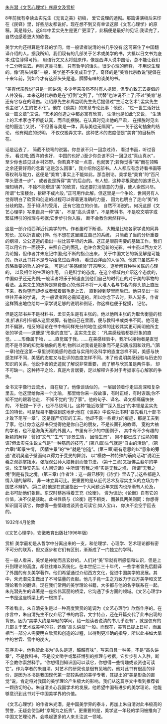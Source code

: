[朱光潜《文艺心理学》序原文及赏析](https://www.vrrw.net/wx/14272.html)

8年前我有幸读孟实先生《无言之美》初稿， 爱它说理的透彻。那篇讲演稿后来印在《民铎》里，好些朋友都说好。现在想不到又有幸读这部《文艺心理学》的原稿，真是缘分。这8年中孟实先生是更广更深了，此稿便是最好的见证;我读完了， 自然也感着更大的欣悦。

美学大约还得算是年轻的学问，给一般读者说清的书几乎没有;这可窘住了中国翻译介绍的人。据我所知，我们现有的几部关于艺术或美学的书，大抵以日文书为底本;往往薄得可怜， 用语行文又太将就原作，像是西洋人说中国话，总不能让我们十二分听进去。再则这类书里， 只有哲学的话头，很少心理的解释， 不用说生理的。像“高头讲章”一般，美学差不多变成丑学了。奇怪的是“美育代宗教说”提倡在十来年前，到如今才有这部头头是道，醰醰有味的谈美的书。

“美育代宗教说”只是一回讲演; 多少年来虽然不时有人提起，但专心致志去提倡的人并没有。本来这时代宗教是在“打倒”之列了，“代替”也许说不上了;不过“美育”总还有它存在的理由。江绍原先生和周岂明先生先后提倡过“生活之艺术”;孟实先生也主张“人生的艺术化”。他在《谈美》的末章专论此事：他说， “过一世生活好比做一篇文章”;又说，“艺术的创造之中都必寓有欣赏， 生活也是如此”;又说， “生活上的艺术家也不但能认真，而且能摆脱。在认真时见出他的严肃， 在摆脱时见出他的豁达”;又说，“不但善与美是一体，真与美也无隔阂”。——关于这句抽象的结论， 他有彻底的说明， 不仅仅搬弄文字。这种艺术的态度便是“美育”的目标所在。

话是远去了， 简截不绕弯的说罢。你总该不只一回念过诗， 看过书画，听过音乐， 看过戏;(西洋的也好， 中国的也好，)至少你总该不只一回见过“真山真水”， 至少你也该见过乡村郊野。你若真不留一点意，也就罢了;若你觉得“美”而在领略之余还要好奇的念着“这是怎么回事”，我介绍你这部书。人人都应有念诗看书画等等权利与能力，这便是“美育”;事实上不能如此，那当别论。美学是“美育”的“百尺竿头更进一步”， 或者说是拆穿“美”的后台的。有人想，这种寻根究底的追求已入理知境界， 不独不能增进“美”的欣赏，怕还要打消情意的力量，使人索然兴尽。所谓“七宝楼台，拆碎不成片段，”正可用作此解。但这里是一个争论，世间另有人觉得明白了欣赏和创造的过程可以得着更准确的力量， 因为也明白了走向“美”的分歧的路。至于知识的受用， 还有它独立的价值， 自然不消说的。何况这部《文艺心理学》写来自具一种“美”， 不是“高头讲章”，不是教科书，不是咬文嚼字或繁征博引的推理与考据;它步步引你入胜， 断不会教你索然释手。



这是一部介绍西洋近代美学的书。作者虽时下断语， 大概是比较各家学说的同异短长，加以折衷或引伸。他不想在这里建立自己的系统， 只简截了当的分析重要的纲领，公公道道的指出一些比较平坦的大路。这正是眼前需要的基础工作。我们可以用它作一面镜子，来照自己的面孔，也许会发见新的光彩。书中虽以西方文艺为论据，但作者并未忘记中国;他不断的指点出来， 关于中国文艺的新见解是可能的。所以此书并不是专写给念过西洋诗， 看过西洋画的人读的。他这书虽然并不忽略重要的哲人的学说， 可是以“美感经验”开宗明义，逐步解释种种关联的心理的， 以及相伴的生理的作用， 自是科学的态度。在这个领域内介绍这个态度的， 中国似乎还无先例;一般读者将乐于知道直到他们自己的时代止的对于美的事物的看法。孟实先生的选择是煞费苦心的;他并不将一大堆人名与书名向你头顶上直压下来，教你望而却步或者皱着眉毛走上去， 直到掉到梦里而后已。他只举出一些继往开来的学说， 为一般读者所必需知道的。所以你念下去时，熟人渐多，作者这样腾出地位给每一家学说足够的说明和例证，你这样也便于捉摸， 记忆。

但是这部书并不是材料书，孟实先生是有主张的。他以他所主张的为取舍衡量的标准;折衷和引伸都从这里发脚。有他自己在里面，便与教科书或类书不同。他可是并不偏狭，相反的理论在书中有同样充分的地位;这样的比较其实更可阐明他所主张的学说——这便是“形象的直觉”。孟实先生说： “凡美感经验都是形象的直觉。……形像属于物，……直觉属于我，……在美感经验中，我所以接物者是直觉而不是寻常的知觉和抽象的思考;物所以对我者是形象而不是实质成因和效用。”(第一章)他在这第一章里说明美感的态度与实用的及科学的态度怎样不同，美感与快感怎样不同，美感的态度又与批评的态度怎样不同。末了他说明美感经验与历史的知识的关系，他说作者的史迹就了解说非常重要， 而了解与欣赏虽是两件事， 却不可缺一。这种持平之论，真是片言居要，足以解释许多对于考据家与心解家的争执。

全书文字像行云流水， 自在极了。他像谈话似的， 一层层领着你走进高深和复杂里去。他这里给你来一个比喻， 那里给你来一段故事，有时正经，有时诙谐;你不知不觉的跟着他走， 不知不觉的“到了家”。他的句子、译名、译文都痛痛快快的， 不扭捏一下子，也不尽绕弯儿。这种“能近取譬”“深入显出”的本领是孟实先生的特长。可是轻易不能做到这地步;他在《谈美》中说写此书时“要先看几十部书才敢下笔写一章”，这是谨严切实的工夫。他却不露一些费力的痕迹，那是工夫到了家。他让你念这部书只觉得他是你自己的朋友，不是长面孔的教师， 宽袍大袖的学者，也不是海角天涯的外国人。书里有不少的中国例子， 其中有不少有趣的新颖的解释：譬如“文气”“生气”“即景生情， 因情生景”， 岂不都已成了烂熟的套语?但孟实先生说文气是“一种筋肉的技巧，” (第八章)生气就是“自由的活动”，(第六章)“即景生情， 因情生景”的“生”就是“创造”。(第三章)最有意思的以“意象的旁通”说明吴道子壁画何以得力于斐旻的舞剑， 以“模仿一种特殊的筋肉活动”说明王羲之观鹅掌拨水，张旭观公孙大娘舞剑而悟书法， (第十三章)又据佛兰斐尔的学说，论王静安先生《人间词话》中所谓“有我之境”实是无我之境， 所谓“无我之境”倒是有我之境。(第三章) (作者注：这一段已移到《诗学》里去了。)这些都是入情入理的解释， 非一味立异可比。更重要的是从近代艺术及写实主义的立场为中国艺术辩护。(第二章)他是在这里指出一个大问题;近年来国内也渐渐有人论及，此书可助他们张目。东汉时蔡邕得着王充《论衡》， 资为谈助;《论衡》自有它的价值，决不仅是谈助。此书性质与《论衡》迥不相类， 而兼具两美则同：你想得知识固可读它，你想得一些情趣或谈资也可读它;如入宝山， 你决不会空手回去的。

1932年4月伦敦

(《文艺心理学》，安徽教育出版社1996年版)

赏析 美学最初是从哲学中分离出来的一支，和伦理学、心理学、艺术理论都有密不可分的联系，但又逐步和它们有区别，渐渐成了一门独立的学科。

在一般人看来，美学是神秘而且玄妙的。人们对“美”早就有所感悟和认识，但是上升到理论的高度，却往往难以系统化。在本世纪二三十年代，一些学者曾先后翻译了外国的有关美学著作。他们希望通过介绍西方文化，促进中国美学的发展。其中，朱光潜先生做出了不可估量的贡献。他几乎竟一生之力致力于西方美学和文艺理论著作的翻译。现在我们常用的美学理论书籍，大多都与他的名字联系在一起。朱光潜先生的译著是一座宏伟富丽的桥梁，它沟通了多方面的领域。《文艺心理学》一书是这座桥梁上的一根扶手。

不难看出，朱自清先生是以一种高度赞赏的笔调为《文艺心理学》欣然作序的。在序言中，朱自清先生不仅介绍了书的内容，文字特点，还在开篇交代了此书出现的背景。因为“美学大约是年轻的学问，给一般读者说清的书几乎没有”，就是仅有的几部关于艺术或美学的书，还像“高头讲章”一般。而现在，美育已提上日程，而且相当一部分人需要明白欣赏和创造的过程，以得到更准确的指导，所以此书如大旱中的甘霖、雪中的炭火。

在序言中，他称赞此书为“头头是道，醰醰有味”，写来自具一种美，不是“高头讲章”，不是教科书，不是咬文嚼字或繁征博引的推理与考据，它步步引人入胜，断不会教你索然释手。“你想得到知识固可以读它，你想得一些情趣或谈资也可读它”。作为学者的朱自清，对艺术的研究也是很有见地的，他对此书有很高的评价，是因为本书是我国现代第一部较系统的美学专著，其提出的“美是形象的直觉”说，肯定将对我国的美学理论产生极大的影响。我们从这篇序文中看到推荐者一颗热切的心。朱自清关心我国学术的发展，他希望中国有进步的美学理论，他能够意识到此书对于中国美学界的价值。

《文艺心理学》的作者朱光潜，是中国美学界的泰斗，再加上朱自清对此书极高的赞誉，无疑会使当时“京城为之纸贵”。更重要的是，美学这一年轻的学问被推向了中国文艺理论界，会唤起更多的人来关注这一领域。

